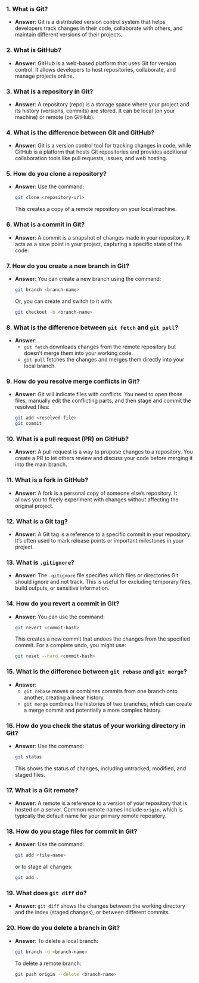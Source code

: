 ### 1. **What is Git?**
   - **Answer**: Git is a distributed version control system that helps developers track changes in their code, collaborate with others, and maintain different versions of their projects.

### 2. **What is GitHub?**
   - **Answer**: GitHub is a web-based platform that uses Git for version control. It allows developers to host repositories, collaborate, and manage projects online.

### 3. **What is a repository in Git?**
   - **Answer**: A repository (repo) is a storage space where your project and its history (versions, commits) are stored. It can be local (on your machine) or remote (on GitHub).

### 4. **What is the difference between Git and GitHub?**
   - **Answer**: Git is a version control tool for tracking changes in code, while GitHub is a platform that hosts Git repositories and provides additional collaboration tools like pull requests, issues, and web hosting.

### 5. **How do you clone a repository?**
   - **Answer**: Use the command:
     ```bash
     git clone <repository-url>
     ```
     This creates a copy of a remote repository on your local machine.

### 6. **What is a commit in Git?**
   - **Answer**: A commit is a snapshot of changes made in your repository. It acts as a save point in your project, capturing a specific state of the code.

### 7. **How do you create a new branch in Git?**
   - **Answer**: You can create a new branch using the command:
     ```bash
     git branch <branch-name>
     ```
     Or, you can create and switch to it with:
     ```bash
     git checkout -b <branch-name>
     ```

### 8. **What is the difference between `git fetch` and `git pull`?**
   - **Answer**: 
     - `git fetch` downloads changes from the remote repository but doesn’t merge them into your working code.
     - `git pull` fetches the changes and merges them directly into your local branch.

### 9. **How do you resolve merge conflicts in Git?**
   - **Answer**: Git will indicate files with conflicts. You need to open those files, manually edit the conflicting parts, and then stage and commit the resolved files:
     ```bash
     git add <resolved-file>
     git commit
     ```

### 10. **What is a pull request (PR) on GitHub?**
   - **Answer**: A pull request is a way to propose changes to a repository. You create a PR to let others review and discuss your code before merging it into the main branch.

### 11. **What is a fork in GitHub?**
   - **Answer**: A fork is a personal copy of someone else’s repository. It allows you to freely experiment with changes without affecting the original project.

### 12. **What is a Git tag?**
   - **Answer**: A Git tag is a reference to a specific commit in your repository. It’s often used to mark release points or important milestones in your project.

### 13. **What is `.gitignore`?**
   - **Answer**: The `.gitignore` file specifies which files or directories Git should ignore and not track. This is useful for excluding temporary files, build outputs, or sensitive information.

### 14. **How do you revert a commit in Git?**
   - **Answer**: You can use the command:
     ```bash
     git revert <commit-hash>
     ```
     This creates a new commit that undoes the changes from the specified commit. For a complete undo, you might use:
     ```bash
     git reset --hard <commit-hash>
     ```

### 15. **What is the difference between `git rebase` and `git merge`?**
   - **Answer**: 
     - `git rebase` moves or combines commits from one branch onto another, creating a linear history.
     - `git merge` combines the histories of two branches, which can create a merge commit and potentially a more complex history.

### 16. **How do you check the status of your working directory in Git?**
   - **Answer**: Use the command:
     ```bash
     git status
     ```
     This shows the status of changes, including untracked, modified, and staged files.

### 17. **What is a Git remote?**
   - **Answer**: A remote is a reference to a version of your repository that is hosted on a server. Common remote names include `origin`, which is typically the default name for your primary remote repository.

### 18. **How do you stage files for commit in Git?**
   - **Answer**: Use the command:
     ```bash
     git add <file-name>
     ```
     or to stage all changes:
     ```bash
     git add .
     ```

### 19. **What does `git diff` do?**
   - **Answer**: `git diff` shows the changes between the working directory and the index (staged changes), or between different commits.

### 20. **How do you delete a branch in Git?**
   - **Answer**: To delete a local branch:
     ```bash
     git branch -d <branch-name>
     ```
     To delete a remote branch:
     ```bash
     git push origin --delete <branch-name>
     ```


